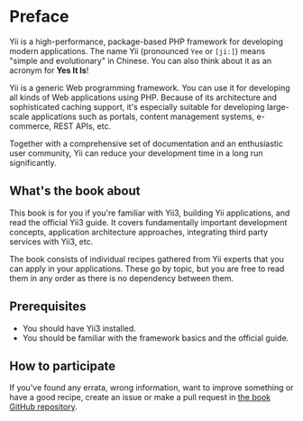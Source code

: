 # Preface

Yii is a high-performance, package-based PHP framework for developing modern applications.
The name Yii (pronounced `Yee` or `[ji:]`) means "simple and evolutionary" in Chinese.
You can also think about it as an acronym for **Yes It Is**!

Yii is a generic Web programming framework.
You can use it for developing all kinds of Web applications using PHP.
Because of its architecture and sophisticated caching support,
it's especially suitable for developing large-scale applications such as portals, content management systems,
e-commerce, REST APIs, etc.

Together with a comprehensive set of documentation and an enthusiastic user community, Yii can reduce your development
time in a long run significantly.

## What's the book about

This book is for you if you're familiar with Yii3, building Yii applications, and read the official Yii3 guide.
It covers fundamentally important development concepts, application architecture approaches, integrating third party
services with Yii3, etc.

The book consists of individual recipes gathered from Yii experts that you can apply in your applications.
These go by topic, but you are free to read them in any order as there is no dependency between them.

## Prerequisites

- You should have Yii3 installed.
- You should be familiar with the framework basics and the official guide.

## How to participate

If you've found any errata, wrong information, want to improve something or have a good recipe,
create an issue or make a pull request in [the book GitHub repository](https://github.com/yiisoft/docs).
